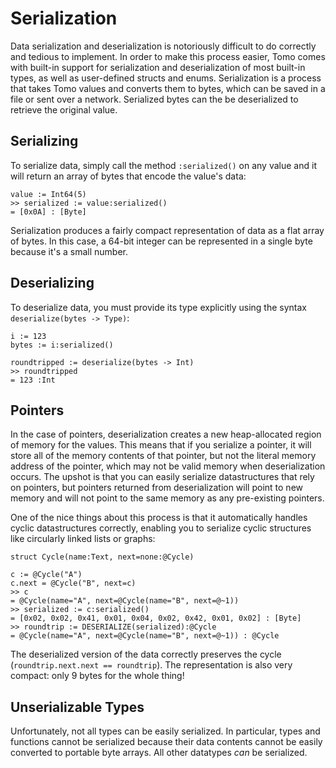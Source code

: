 # Serialization

Data serialization and deserialization is notoriously difficult to do correctly
and tedious to implement. In order to make this process easier, Tomo comes with
built-in support for serialization and deserialization of most built-in types,
as well as user-defined structs and enums. Serialization is a process that
takes Tomo values and converts them to bytes, which can be saved in a file or
sent over a network. Serialized bytes can the be deserialized to retrieve the
original value.

## Serializing

To serialize data, simply call the method `:serialized()` on any value and it
will return an array of bytes that encode the value's data:

```tomo
value := Int64(5)
>> serialized := value:serialized()
= [0x0A] : [Byte]
```

Serialization produces a fairly compact representation of data as a flat array
of bytes. In this case, a 64-bit integer can be represented in a single byte
because it's a small number.

## Deserializing 

To deserialize data, you must provide its type explicitly using the syntax
`deserialize(bytes -> Type)`:

```tomo
i := 123
bytes := i:serialized()

roundtripped := deserialize(bytes -> Int)
>> roundtripped
= 123 :Int
```

## Pointers

In the case of pointers, deserialization creates a new heap-allocated region of
memory for the values. This means that if you serialize a pointer, it will
store all of the memory contents of that pointer, but not the literal memory
address of the pointer, which may not be valid memory when deserialization
occurs. The upshot is that you can easily serialize datastructures that rely on
pointers, but pointers returned from deserialization will point to new memory
and will not point to the same memory as any pre-existing pointers.

One of the nice things about this process is that it automatically handles
cyclic datastructures correctly, enabling you to serialize cyclic structures
like circularly linked lists or graphs:

```tomo
struct Cycle(name:Text, next=none:@Cycle)

c := @Cycle("A")
c.next = @Cycle("B", next=c)
>> c
= @Cycle(name="A", next=@Cycle(name="B", next=@~1))
>> serialized := c:serialized()
= [0x02, 0x02, 0x41, 0x01, 0x04, 0x02, 0x42, 0x01, 0x02] : [Byte]
>> roundtrip := DESERIALIZE(serialized):@Cycle
= @Cycle(name="A", next=@Cycle(name="B", next=@~1)) : @Cycle
```

The deserialized version of the data correctly preserves the cycle
(`roundtrip.next.next == roundtrip`). The representation is also very compact:
only 9 bytes for the whole thing!

## Unserializable Types

Unfortunately, not all types can be easily serialized. In particular, types and
functions cannot be serialized because their data contents cannot be easily
converted to portable byte arrays. All other datatypes _can_ be serialized.
